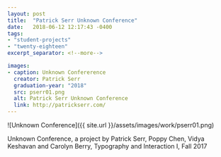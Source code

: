 ```yaml
---
layout: post
title:  "Patrick Serr Unknown Conference"
date:   2018-06-12 12:17:43 -0400
tags:
- "student-projects"
- "twenty-eighteen"
excerpt_separator: <!--more-->

images:
- caption: Unknown Confererence
  creator: Patrick Serr
  graduation-year: "2018"
  src: pserr01.png
  alt: Patrick Serr Unknown Conference
  link: http://patrickserr.com/
---
```


![Unknown Conference]({{ site.url }}/assets/images/work/pserr01.png)

<!--more-->

Unknown Conference, a project by Patrick Serr, Poppy Chen, Vidya Keshavan and Carolyn Berry, Typography and Interaction I, Fall 2017
